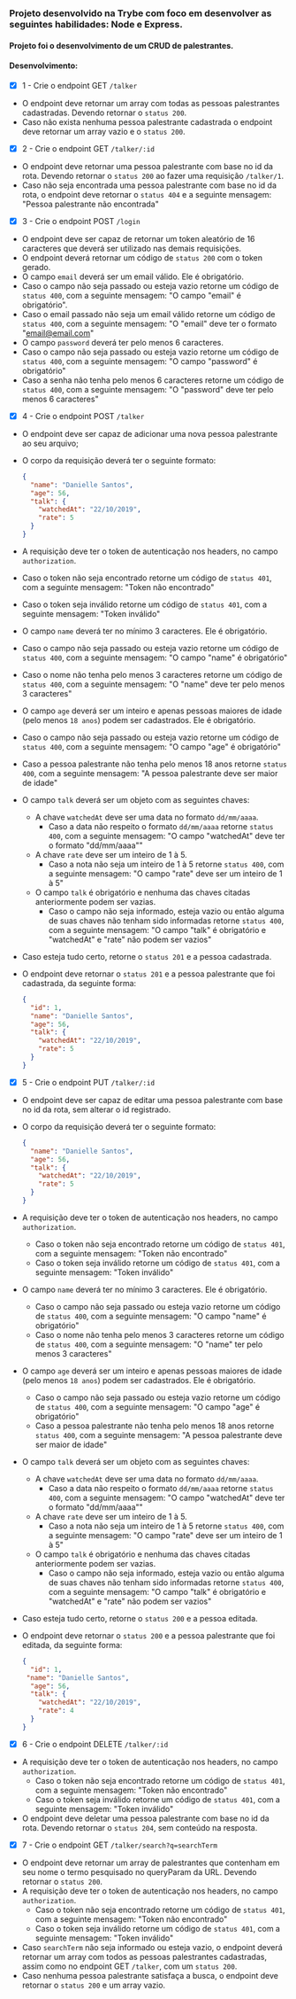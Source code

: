 ### Projeto desenvolvido na Trybe com foco em desenvolver as seguintes habilidades: Node e Express.

#### Projeto foi o desenvolvimento de um CRUD de palestrantes.

#### Desenvolvimento:

- [x] 1 - Crie o endpoint GET `/talker`

- O endpoint deve retornar um array com todas as pessoas palestrantes cadastradas. Devendo retornar o `status 200`.
- Caso não exista nenhuma pessoa palestrante cadastrada o endpoint deve retornar um array vazio e o `status 200`.

- [x] 2 - Crie o endpoint GET `/talker/:id`

- O endpoint deve retornar uma pessoa palestrante com base no id da rota. Devendo retornar o `status 200` ao fazer uma requisição `/talker/1`.
- Caso não seja encontrada uma pessoa palestrante com base no id da rota, o endpoint deve retornar o `status 404` e a seguinte mensagem: "Pessoa palestrante não encontrada"

- [x] 3 - Crie o endpoint POST `/login`

- O endpoint deve ser capaz de retornar um token aleatório de 16 caracteres que deverá ser utilizado nas demais requisições.
- O endpoint deverá retornar um código de `status 200` com o token gerado.
- O campo `email` deverá ser um email válido. Ele é obrigatório.
- Caso o campo não seja passado ou esteja vazio retorne um código de `status 400`, com a seguinte mensagem: "O campo "email" é obrigatório".
- Caso o email passado não seja um email válido retorne um código de `status 400`, com a seguinte mensagem: "O "email" deve ter o formato "email@email.com"
- O campo `password` deverá ter pelo menos 6 caracteres.
- Caso o campo não seja passado ou esteja vazio retorne um código de `status 400`, com a seguinte mensagem: "O campo "password" é obrigatório"
- Caso a senha não tenha pelo menos 6 caracteres retorne um código de `status 400`, com a seguinte mensagem: "O "password" deve ter pelo menos 6 caracteres"

- [x] 4 - Crie o endpoint POST `/talker`

- O endpoint deve ser capaz de adicionar uma nova pessoa palestrante ao seu arquivo;
- O corpo da requisição deverá ter o seguinte formato:

  ```json
  {
    "name": "Danielle Santos",
    "age": 56,
    "talk": {
      "watchedAt": "22/10/2019",
      "rate": 5
    }
  }
  ```

- A requisição deve ter o token de autenticação nos headers, no campo `authorization`.
- Caso o token não seja encontrado retorne um código de `status 401`, com a seguinte mensagem: "Token não encontrado"
- Caso o token seja inválido retorne um código de `status 401`, com a seguinte mensagem: "Token inválido"
- O campo `name` deverá ter no mínimo 3 caracteres. Ele é obrigatório.
- Caso o campo não seja passado ou esteja vazio retorne um código de `status 400`, com a seguinte mensagem: "O campo "name" é obrigatório"
- Caso o nome não tenha pelo menos 3 caracteres retorne um código de `status 400`, com a seguinte mensagem: "O "name" deve ter pelo menos 3 caracteres"
- O campo `age` deverá ser um inteiro e apenas pessoas maiores de idade (pelo menos `18 anos`) podem ser cadastrados. Ele é obrigatório.
- Caso o campo não seja passado ou esteja vazio retorne um código de `status 400`, com a seguinte mensagem: "O campo "age" é obrigatório"
- Caso a pessoa palestrante não tenha pelo menos 18 anos retorne `status 400`, com a seguinte mensagem: "A pessoa palestrante deve ser maior de idade"
- O campo `talk` deverá ser um objeto com as seguintes chaves:
  - A chave `watchedAt` deve ser uma data no formato `dd/mm/aaaa`.
    - Caso a data não respeito o formato `dd/mm/aaaa` retorne `status 400`, com a seguinte mensagem: "O campo "watchedAt" deve ter o formato "dd/mm/aaaa""
  - A chave `rate` deve ser um inteiro de 1 à 5.
    - Caso a nota não seja um inteiro de 1 à 5 retorne `status 400`, com a seguinte mensagem: "O campo "rate" deve ser um inteiro de 1 à 5"
  - O campo `talk` é obrigatório e nenhuma das chaves citadas anteriormente podem ser vazias.
    - Caso o campo não seja informado, esteja vazio ou então alguma de suas chaves não tenham sido informadas retorne `status 400`, com a seguinte mensagem: "O campo "talk" é obrigatório e "watchedAt" e "rate" não podem ser vazios"
- Caso esteja tudo certo, retorne o `status 201`  e a pessoa cadastrada.
- O endpoint deve retornar o `status 201` e a pessoa palestrante que foi cadastrada, da seguinte forma:

  ```json
  {
    "id": 1,
    "name": "Danielle Santos",
    "age": 56,
    "talk": {
      "watchedAt": "22/10/2019",
      "rate": 5
    }
  }
  ```

- [x] 5 - Crie o endpoint PUT `/talker/:id`

- O endpoint deve ser capaz de editar uma pessoa palestrante com base no id da rota, sem alterar o id registrado.
- O corpo da requisição deverá ter o seguinte formato:

  ```json
  {
    "name": "Danielle Santos",
    "age": 56,
    "talk": {
      "watchedAt": "22/10/2019",
      "rate": 5
    }
  }
  ```
  
- A requisição deve ter o token de autenticação nos headers, no campo `authorization`.
  - Caso o token não seja encontrado retorne um código de `status 401`, com a seguinte mensagem: "Token não encontrado"
  - Caso o token seja inválido retorne um código de `status 401`, com a seguinte mensagem: "Token inválido"
- O campo `name` deverá ter no mínimo 3 caracteres. Ele é obrigatório.
  - Caso o campo não seja passado ou esteja vazio retorne um código de `status 400`, com a seguinte mensagem: "O campo "name" é obrigatório"
  - Caso o nome não tenha pelo menos 3 caracteres retorne um código de `status 400`, com a seguinte mensagem: "O "name" ter pelo menos 3 caracteres"
- O campo `age` deverá ser um inteiro e apenas pessoas maiores de idade (pelo menos `18 anos`) podem ser cadastrados. Ele é obrigatório.
  - Caso o campo não seja passado ou esteja vazio retorne um código de `status 400`, com a seguinte mensagem: "O campo "age" é obrigatório"
  - Caso a pessoa palestrante não tenha pelo menos 18 anos retorne `status 400`, com a seguinte mensagem: "A pessoa palestrante deve ser maior de idade"
- O campo `talk` deverá ser um objeto com as seguintes chaves:
  - A chave `watchedAt` deve ser uma data no formato `dd/mm/aaaa`.
    - Caso a data não respeito o formato `dd/mm/aaaa` retorne `status 400`, com a seguinte mensagem: "O campo "watchedAt" deve ter o formato "dd/mm/aaaa""
  - A chave `rate` deve ser um inteiro de 1 à 5.
    - Caso a nota não seja um inteiro de 1 à 5 retorne `status 400`, com a seguinte mensagem: "O campo "rate" deve ser um inteiro de 1 à 5"
  - O campo `talk` é obrigatório e nenhuma das chaves citadas anteriormente podem ser vazias.
    - Caso o campo não seja informado, esteja vazio ou então alguma de suas chaves não tenham sido informadas retorne `status 400`, com a seguinte mensagem: "O campo "talk" é obrigatório e "watchedAt" e "rate" não podem ser vazios"
- Caso esteja tudo certo, retorne o `status 200` e a pessoa editada.
- O endpoint deve retornar o `status 200` e a pessoa palestrante que foi editada, da seguinte forma:

  ```json
  {
    "id": 1,
   "name": "Danielle Santos",
    "age": 56,
    "talk": {
      "watchedAt": "22/10/2019",
      "rate": 4
    }
  }
  ```
- [x] 6 - Crie o endpoint DELETE `/talker/:id`

- A requisição deve ter o token de autenticação nos headers, no campo `authorization`.
  - Caso o token não seja encontrado retorne um código de `status 401`, com a seguinte mensagem: "Token não encontrado"
  - Caso o token seja inválido retorne um código de `status 401`, com a seguinte mensagem: "Token inválido"
- O endpoint deve deletar uma pessoa palestrante com base no id da rota. Devendo retornar o `status 204`, sem conteúdo na resposta.

- [x] 7 - Crie o endpoint GET `/talker/search?q=searchTerm`

- O endpoint deve retornar um array de palestrantes que contenham em seu nome o termo pesquisado no queryParam da URL. Devendo retornar o `status 200`.
- A requisição deve ter o token de autenticação nos headers, no campo `authorization`.
  - Caso o token não seja encontrado retorne um código de `status 401`, com a seguinte mensagem: "Token não encontrado"
  - Caso o token seja inválido retorne um código de `status 401`, com a seguinte mensagem: "Token inválido"
- Caso `searchTerm` não seja informado ou esteja vazio, o endpoint deverá retornar um array com todos as pessoas palestrantes cadastradas, assim como no endpoint GET `/talker`, com um `status 200`.
- Caso nenhuma pessoa palestrante satisfaça a busca, o endpoint deve retornar o `status 200` e um array vazio.
